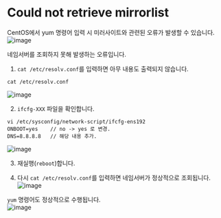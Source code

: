 # Could not retrieve mirrorlist

CentOS에서 yum 명령어 입력 시 미러사이트와 관련된 오류가 발생할 수 있습니다.   
![image](https://user-images.githubusercontent.com/43658658/151123583-a320ed2b-5f31-4ff5-a226-cb1d022897dc.png)

네임서버를 조회하지 못해 발생하는 오류입니다.

1. `cat /etc/resolv.conf`를 입력하면 아무 내용도 출력되지 않습니다.   
```
cat /etc/resolv.conf

```   
![image](https://user-images.githubusercontent.com/43658658/151125913-28326652-cd2d-4795-a65d-c5266a7445cd.png)

2. `ifcfg-XXX` 파일을 확인합니다.   
```
vi /etc/sysconfig/network-script/ifcfg-ens192
ONBOOT=yes    // no -> yes 로 변경.
DNS=8.8.8.8   // 해당 내용 추가.
```   
![image](https://user-images.githubusercontent.com/43658658/151126080-01641f37-a25c-4fa3-b986-784e8dc83166.png)

3. 재실행(`reboot`)합니다.

4. 다시 `cat /etc/resolv.conf`를 입력하면 네임서버가 정상적으로 조회됩니다.     
![image](https://user-images.githubusercontent.com/43658658/151126218-847b8194-c22f-4160-85a5-95ae97149b43.png)

`yum` 명령어도 정상적으로 수행됩니다.   
![image](https://user-images.githubusercontent.com/43658658/151126302-d6402247-2dac-4b18-b726-257781e85a6a.png)
